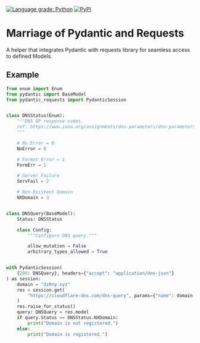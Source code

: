 [![Language grade: Python](https://img.shields.io/lgtm/grade/python/g/dz0ny/pydantic-requests.svg?logo=lgtm&logoWidth=18)](https://lgtm.com/projects/g/dz0ny/pydantic-requests/context:python)
[![PyPI](https://img.shields.io/pypi/dm/pydantic-requests.svg)](https://pypi.org/project/pydantic-requests/)


# Marriage of Pydantic and Requests

A helper that integrates Pydantic with requests library for seamless access to defined Models.

## Example

```python
from enum import Enum
from pydantic import BaseModel
from pydantic_requests import PydanticSession


class DNSStatus(Enum):
    """DNS OP response codes.
    ref: https://www.iana.org/assignments/dns-parameters/dns-parameters.xhtml#dns-parameters-6
    """

    # No Error = 0
    NoError = 0

    # Format Error = 1
    FormErr = 1

    # Server Failure
    ServFail = 2

    # Non-Existent Domain
    NXDomain = 3


class DNSQuery(BaseModel):
    Status: DNSStatus

    class Config:
        """Configure DNS query."""

        allow_mutation = False
        arbitrary_types_allowed = True


with PydanticSession(
    {200: DNSQuery}, headers={"accept": "application/dns-json"}
) as session:
    domain = "dz0ny.xyz"
    res = session.get(
        "https://cloudflare-dns.com/dns-query", params={"name": domain, "type": "NS"}
    )
    res.raise_for_status()
    query: DNSQuery = res.model
    if query.Status == DNSStatus.NXDomain:
        print("Domain is not registered.")
    else:
        print("Domain is registered.")

```
